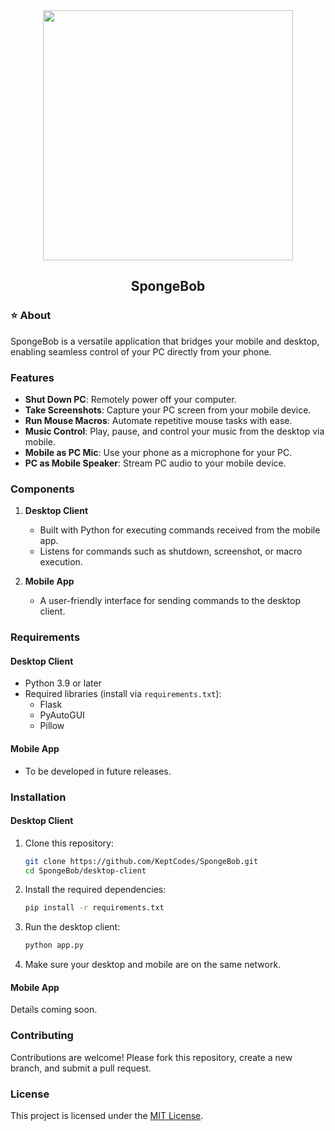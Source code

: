 <div align="center">
    <img src="https://github.com/user-attachments/assets/a1f189e5-8db6-47f6-b7cb-ab81a0777be4" width="400" />
    <h2>SpongeBob</h2>
</div>

### ⭐ About

SpongeBob is a versatile application that bridges your mobile and desktop, enabling seamless control of your PC directly from your phone.

### Features

- **Shut Down PC**: Remotely power off your computer.
- **Take Screenshots**: Capture your PC screen from your mobile device.
- **Run Mouse Macros**: Automate repetitive mouse tasks with ease.
- **Music Control**: Play, pause, and control your music from the desktop via mobile.
- **Mobile as PC Mic**: Use your phone as a microphone for your PC.
- **PC as Mobile Speaker**: Stream PC audio to your mobile device.

### Components

1. **Desktop Client**

   - Built with Python for executing commands received from the mobile app.
   - Listens for commands such as shutdown, screenshot, or macro execution.

2. **Mobile App**
   - A user-friendly interface for sending commands to the desktop client.

### Requirements

#### Desktop Client

- Python 3.9 or later
- Required libraries (install via `requirements.txt`):
  - Flask
  - PyAutoGUI
  - Pillow

#### Mobile App

- To be developed in future releases.

### Installation

#### Desktop Client

1. Clone this repository:

   ```bash
   git clone https://github.com/KeptCodes/SpongeBob.git
   cd SpongeBob/desktop-client
   ```

2. Install the required dependencies:

   ```bash
   pip install -r requirements.txt
   ```

3. Run the desktop client:

   ```bash
   python app.py
   ```

4. Make sure your desktop and mobile are on the same network.

#### Mobile App

Details coming soon.

### Contributing

Contributions are welcome! Please fork this repository, create a new branch, and submit a pull request.

### License

This project is licensed under the [MIT License](LICENSE).

